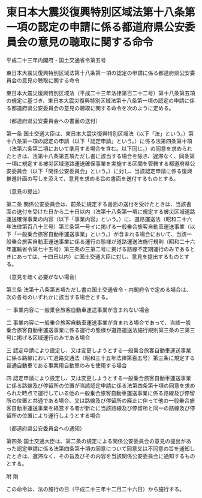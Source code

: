 # 東日本大震災復興特別区域法第十八条第一項の認定の申請に係る都道府県公安委員会の意見の聴取に関する命令

平成二十三年内閣府・国土交通省令第五号

東日本大震災復興特別区域法第十八条第一項の認定の申請に係る都道府県公安委員会の意見の聴取に関する命令

東日本大震災復興特別区域法（平成二十三年法律第百二十二号）第十八条第五項の規定に基づき、東日本大震災復興特別区域法第十八条第一項の認定の申請に係る都道府県公安委員会の意見の聴取に関する命令を次のように定める。

（都道府県公安委員会への書面の送付）

第一条 国土交通大臣は、東日本大震災復興特別区域法（以下「法」という。）第十八条第一項の認定の申請（以下「認定申請」という。）に係る法第四条第十項（法第六条第二項において準用する場合を含む。以下同じ。）の同意を求められたときは、法第十八条第五項ただし書に該当する場合を除き、遅滞なく、同条第一項に規定する被災区域道路運送確保事業を実施する区間を管轄する都道府県公安委員会（以下「関係公安委員会」という。）に対し、当該認定申請に係る復興推進計画の写しを添えて、意見を求める旨の書面を送付するものとする。

（意見の提出）

第二条 関係公安委員会は、前条に規定する書面の送付を受けたときは、当該書面の送付を受けた日から二十日以内（法第十八条第一項に規定する被災区域道路運送確保事業の内容（以下「事業内容」という。）に、道路運送法（昭和二十六年法律第百八十三号）第三条第一号イに掲げる一般乗合旅客自動車運送事業（以下「一般乗合旅客自動車運送事業」という。）が含まれる場合において、当該一般乗合旅客自動車運送事業に係る運行の態様が道路運送法施行規則（昭和二十六年運輸省令第七十五号）第三条の三第二号に掲げる路線不定期運行のみであるときにあっては、十四日以内）に国土交通大臣に対し、意見を提出するものとする。

（意見を聴く必要がない場合）

第三条 法第十八条第五項ただし書の国土交通省令・内閣府令で定める場合は、次の各号のいずれかに該当する場合とする。

一 事業内容に一般乗合旅客自動車運送事業が含まれない場合

二 事業内容に一般乗合旅客自動車運送事業が含まれる場合であって、当該一般乗合旅客自動車運送事業に係る運行の態様が道路運送法施行規則第三条の三第三号に掲げる区域運行のみである場合

三 認定申請により設定し、又は変更しようとする一般乗合旅客自動車運送事業に係る路線において道路交通法（昭和三十五年法律第百五号）第三条に規定する普通自動車である事業用自動車のみを使用する場合

四 認定申請により設定し、又は変更しようとする一般乗合旅客自動車運送事業に係る路線及び停留所の位置が当該認定申請に係る法第四条第十項の同意を求められた時点で運行している他の一般乗合旅客自動車運送事業に係る路線及び停留所の位置と共通である場合、又は路線及び停留所の廃止に伴って他の一般乗合旅客自動車運送事業を経営する者が新たに当該路線及び停留所と同一の路線及び停留所の位置により運行しようとする場合

（都道府県公安委員会への通知）

第四条 国土交通大臣は、第二条の規定による関係公安委員会の意見の提出があった認定申請に係る法第四条第十項の同意について同意又は不同意の旨を通知したときは、遅滞なく、その旨及びその内容を当該関係公安委員会に通知するものとする。

附 則

この命令は、法の施行の日（平成二十三年十二月二十六日）から施行する。
